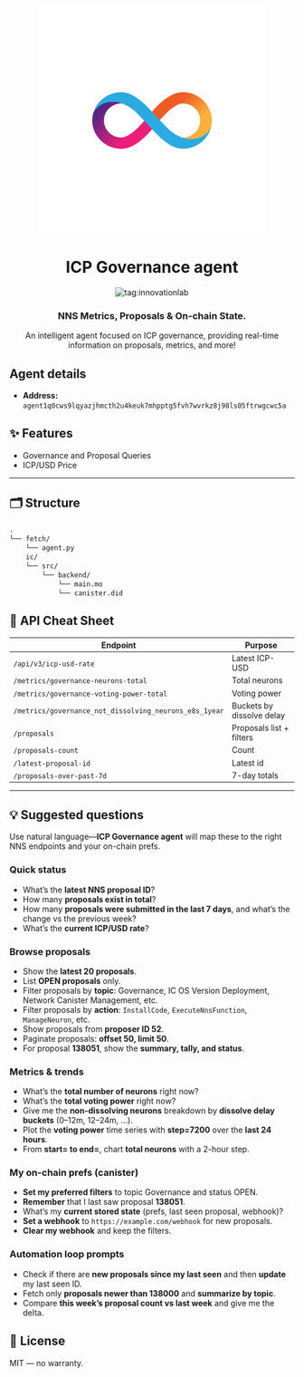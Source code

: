 <p align="center">
  <img src="./public/icp-logo.png" alt="Description" width="400"/>
</p>

<h1 align="center">ICP Governance agent</h1>

<div align="center">
  <img src="https://img.shields.io/badge/innovationlab-3D8BD3" alt="tag:innovationlab">
</div>

<h3 align="center">NNS Metrics, Proposals & On-chain State.</h3>
<p align="center">An intelligent agent focused on ICP governance, providing real-time information on proposals, metrics, and more!</p>

## Agent details

- **Address:** `agent1q0cws9lqyazjhmcth2u4keuk7mhpptg5fvh7wvrkz8j98ls05ftrwgcwc5a`

## ✨ Features

- Governance and Proposal Queries
- ICP/USD Price

---

## 🗂 Structure

```
.
└── fetch/
    └── agent.py
    ic/
    └── src/
        └── backend/
            └── main.mo
            └── canister.did
```

## 🧰 API Cheat Sheet

| Endpoint                                               | Purpose                   |
| ------------------------------------------------------ | ------------------------- |
| `/api/v3/icp-usd-rate`                                 | Latest ICP-USD            |
| `/metrics/governance-neurons-total`                    | Total neurons             |
| `/metrics/governance-voting-power-total`               | Voting power              |
| `/metrics/governance_not_dissolving_neurons_e8s_1year` | Buckets by dissolve delay |
| `/proposals`                                           | Proposals list + filters  |
| `/proposals-count`                                     | Count                     |
| `/latest-proposal-id`                                  | Latest id                 |
| `/proposals-over-past-7d`                              | 7-day totals              |

---

## 💡 Suggested questions

Use natural language—**ICP Governance agent** will map these to the right NNS endpoints and your on-chain prefs.

### Quick status

* What’s the **latest NNS proposal ID**?
* How many **proposals exist in total**?
* How many **proposals were submitted in the last 7 days**, and what’s the change vs the previous week?
* What’s the **current ICP/USD rate**?

### Browse proposals

* Show the **latest 20 proposals**.
* List **OPEN proposals** only.
* Filter proposals by **topic**: Governance, IC OS Version Deployment, Network Canister Management, etc.
* Filter proposals by **action**: `InstallCode`, `ExecuteNnsFunction`, `ManageNeuron`, etc.
* Show proposals from **proposer ID 52**.
* Paginate proposals: **offset 50, limit 50**.
* For proposal **138051**, show the **summary, tally, and status**.

### Metrics & trends

* What’s the **total number of neurons** right now?
* What’s the **total voting power** right now?
* Give me the **non-dissolving neurons** breakdown by **dissolve delay buckets** (0–12m, 12–24m, …).
* Plot the **voting power** time series with **step=7200** over the **last 24 hours**.
* From **start=<ts> to end=<ts>**, chart **total neurons** with a 2-hour step.

### My on-chain prefs (canister)

* **Set my preferred filters** to topic Governance and status OPEN.
* **Remember** that I last saw proposal **138051**.
* What’s my **current stored state** (prefs, last seen proposal, webhook)?
* **Set a webhook** to `https://example.com/webhook` for new proposals.
* **Clear my webhook** and keep the filters.

### Automation loop prompts

* Check if there are **new proposals since my last seen** and then **update** my last seen ID.
* Fetch only **proposals newer than 138000** and **summarize by topic**.
* Compare **this week’s proposal count vs last week** and give me the delta.


## 📄 License

MIT — no warranty.